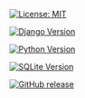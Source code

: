 [![License: MIT](https://img.shields.io/badge/License-MIT-yellow.svg)](https://opensource.org/licenses/MIT)

[![Django Version](https://img.shields.io/badge/Django-4.2.5-blue)](https://docs.djangoproject.com/en/4.2/)

[![Python Version](https://img.shields.io/badge/Python-3.11.5-blue.svg)](https://www.python.org/downloads/release/python-3115/)

[![SQLite Version](https://img.shields.io/badge/SQLite-3-blue)](https://www.sqlite.org/index.html)
 
[![GitHub release](https://img.shields.io/github/v/release/dihiaDR/Projet_Django_PriceHub_M1.svg)](https://github.com/dihiaDR/Projet_Django_PriceHub_M1/releases)
